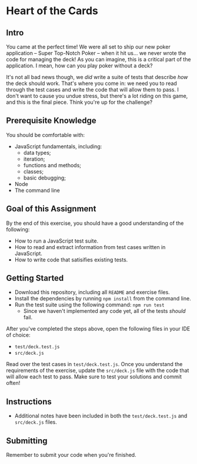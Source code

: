 # Heart of the Cards 

## Intro

You came at the perfect time! We were all set to ship our new poker application – Super Top-Notch Poker –  when it hit us... we never wrote the code for managing the deck! As you can imagine, this is a critical part of the application. I mean, how can you play poker without a deck?

It's not all bad news though, we *did* write a suite of tests that describe *how* the deck should work. That's where you come in: we need you to read through the test cases and write the code that will allow them to pass. I don't want to cause you undue stress, but there's a lot riding on this game, and this is the final piece. Think you're up for the challenge?

## Prerequisite Knowledge

You should be comfortable with:

- JavaScript fundamentals, including:
  - data types;
  - iteration;
  - functions and methods;
  - classes;
  - basic debugging;
- Node
- The command line

## Goal of this Assignment

By the end of this exercise, you should have a good understanding of the following:
- How to run a JavaScript test suite.
- How to read and extract information from test cases written in JavaScript.
- How to write code that satisifies existing tests.

## Getting Started

- Download this repository, including all `README` and exercise files.
- Install the dependencies by running `npm install` from the command line.
- Run the test suite using the following command: `npm run test`
  - Since we haven't implemented any code yet, all of the tests *should* fail.

After you've completed the steps above, open the following files in your IDE of choice:
- `test/deck.test.js`
- `src/deck.js`

Read over the test cases in `test/deck.test.js`. Once you understand the requirements of the exercise, update the `src/deck.js` file with the code that will allow each test to pass. Make sure to test your solutions and commit often!

## Instructions

- Additional notes have been included in both the `test/deck.test.js` and `src/deck.js` files.

## Submitting

Remember to submit your code when you're finished.
